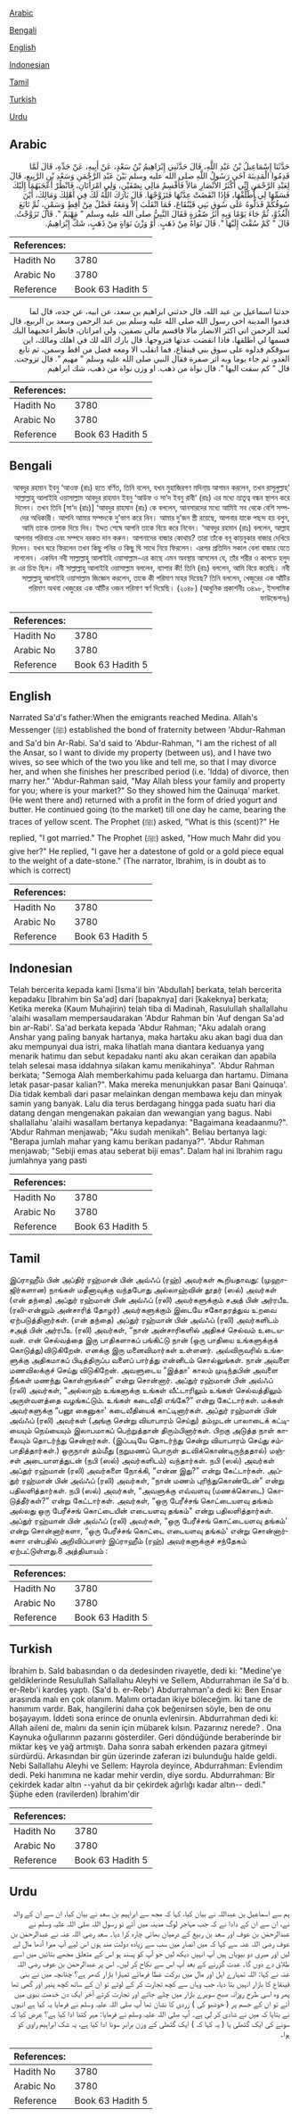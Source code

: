 [Arabic](#arabic)

[Bengali](#bengali)

[English](#english)

[Indonesian](#indonesian)

[Tamil](#tamil)

[Turkish](#turkish)

[Urdu](#urdu)

## Arabic


<div dir="rtl" lang="ar" style={{fontSize:'larger',backgroundColor:'#f8f9fa',padding:20}}>
حَدَّثَنَا إِسْمَاعِيلُ بْنُ عَبْدِ اللَّهِ، قَالَ حَدَّثَنِي إِبْرَاهِيمُ بْنُ سَعْدٍ، عَنْ أَبِيهِ، عَنْ جَدِّهِ، قَالَ لَمَّا قَدِمُوا الْمَدِينَةَ آخَى رَسُولُ اللَّهِ صلى الله عليه وسلم بَيْنَ عَبْدِ الرَّحْمَنِ وَسَعْدِ بْنِ الرَّبِيعِ، قَالَ لِعَبْدِ الرَّحْمَنِ إِنِّي أَكْثَرُ الأَنْصَارِ مَالاً فَأَقْسِمُ مَالِي نِصْفَيْنِ، وَلِي امْرَأَتَانِ، فَانْظُرْ أَعْجَبَهُمَا إِلَيْكَ فَسَمِّهَا لِي أُطَلِّقْهَا، فَإِذَا انْقَضَتْ عِدَّتُهَا فَتَزَوَّجْهَا‏.‏ قَالَ بَارَكَ اللَّهُ لَكَ فِي أَهْلِكَ وَمَالِكَ، أَيْنَ سُوقُكُمْ فَدَلُّوهُ عَلَى سُوقِ بَنِي قَيْنُقَاعَ، فَمَا انْقَلَبَ إِلاَّ وَمَعَهُ فَضْلٌ مِنْ أَقِطٍ وَسَمْنٍ، ثُمَّ تَابَعَ الْغُدُوَّ، ثُمَّ جَاءَ يَوْمًا وَبِهِ أَثَرُ صُفْرَةٍ فَقَالَ النَّبِيُّ صلى الله عليه وسلم ‏"‏ مَهْيَمْ ‏"‏‏.‏ قَالَ تَزَوَّجْتُ‏.‏ قَالَ ‏"‏ كَمْ سُقْتَ إِلَيْهَا ‏"‏‏.‏ قَالَ نَوَاةً مِنْ ذَهَبٍ‏.‏ أَوْ وَزْنَ نَوَاةٍ مِنْ ذَهَبٍ، شَكَّ إِبْرَاهِيمُ‏.‏
</div>
<div style={{backgroundColor:'#f8f9fa',padding:20, marginBottom: 10}}><table> <thead> <tr> <th>References:</th> <th></th> </tr> </thead> <tbody><tr><td>Hadith No</td><td>3780</td></tr><tr><td>Arabic No</td><td>3780</td></tr><tr><td>Reference</td><td>Book 63 Hadith 5</td></tr></tbody></table></div>


<div dir="rtl" lang="ar" style={{fontSize:'larger',backgroundColor:'#f8f9fa',padding:20}}>
حدثنا اسماعيل بن عبد الله، قال حدثني ابراهيم بن سعد، عن ابيه، عن جده، قال لما قدموا المدينة اخى رسول الله صلى الله عليه وسلم بين عبد الرحمن وسعد بن الربيع، قال لعبد الرحمن اني اكثر الانصار مالا فاقسم مالي نصفين، ولي امراتان، فانظر اعجبهما اليك فسمها لي اطلقها، فاذا انقضت عدتها فتزوجها. قال بارك الله لك في اهلك ومالك، اين سوقكم فدلوه على سوق بني قينقاع، فما انقلب الا ومعه فضل من اقط وسمن، ثم تابع الغدو، ثم جاء يوما وبه اثر صفرة فقال النبي صلى الله عليه وسلم " مهيم ". قال تزوجت. قال " كم سقت اليها ". قال نواة من ذهب. او وزن نواة من ذهب، شك ابراهيم
</div>
<div style={{backgroundColor:'#f8f9fa',padding:20, marginBottom: 10}}><table> <thead> <tr> <th>References:</th> <th></th> </tr> </thead> <tbody><tr><td>Hadith No</td><td>3780</td></tr><tr><td>Arabic No</td><td>3780</td></tr><tr><td>Reference</td><td>Book 63 Hadith 5</td></tr></tbody></table></div>

## Bengali


<div dir="rtl" lang="bn" style={{fontSize:'larger',backgroundColor:'#f8f9fa',padding:20}}>
‘আবদুর রহমান ইবনু ‘আওফ (রাঃ) হতে বর্ণিত, তিনি বলেন, যখন মুহাজিরগণ মদিনা্য় আগমন করলেন, তখন রাসূলুল্লাহ্ সাল্লাল্লাহু আলাইহি ওয়াসাল্লাম আবদুর রাহমান ইবনু ‘আউফ ও সা‘দ ইবনু রাবী‘ (রাঃ) এর মধ্যে ভ্রাতৃত্ব বন্ধন স্থাপন করে দিলেন। তখন তিনি [সা‘দ (রাঃ)] ‘আবদুর রাহমান (রাঃ) কে বললেন, আনসারদের মধ্যে আমিই সব থেকে বেশি সম্পদের অধিকারী। আপনি আমার সম্পদকে দু’ভাগ করে নিন। আমার দু’জন স্ত্রী রয়েছে, আপনার যাকে পছন্দ হয় বলুন, আমি তাকে তালাক দিয়ে দিব। ইদ্দত শেষে আপনি তাকে বিয়ে করে নিবেন। ‘আবদুর রহমান (রাঃ) বললেন, আল্লাহ আপনার পরিবারে এবং সম্পদে বরকত দান করুন। আপনাদের বাজার কোথায়? তারা তাঁকে বনূ কায়নুকার বাজার দেখিয়ে দিলেন। যখন ঘরে ফিরলেন তখন কিছু পনির ও কিছু ঘি সাথে নিয়ে ফিরলেন। এরপর প্রতিদিন সকাল বেলা বাজার যেতে লাগলেন। একদিন নবী সাল্লাল্লাহু আলাইহি ওয়াসাল্লাম-এর কাছে এমন অবস্থায় আসলেন যে, তাঁর শরীর ও কাপড়ে হলুদ রং এর চিহ্ন ছিল। নবী সাল্লাল্লাহু আলাইহি ওয়াসাল্লাম বললেন, ব্যাপার কী! তিনি (রাঃ) বললেন, আমি বিয়ে করেছি। নবী সাল্লাল্লাহু আলাইহি ওয়াসাল্লাম জিজ্ঞেস করলেন, তাকে কী পরিমাণ মাহর দিয়েছ? তিনি বললেন, খেজুরের এক আঁটির পরিমাণ অথবা খেজুরের এক আঁটির ওজন পরিমাণ স্বর্ণ দিয়েছি। (২০৪৮) (আধুনিক প্রকাশনীঃ ৩৪৯৮, ইসলামিক ফাউন্ডেশনঃ)
</div>
<div style={{backgroundColor:'#f8f9fa',padding:20, marginBottom: 10}}><table> <thead> <tr> <th>References:</th> <th></th> </tr> </thead> <tbody><tr><td>Hadith No</td><td>3780</td></tr><tr><td>Arabic No</td><td>3780</td></tr><tr><td>Reference</td><td>Book 63 Hadith 5</td></tr></tbody></table></div>

## English


<div dir="ltr" lang="en" style={{fontSize:'larger',backgroundColor:'#f8f9fa',padding:20}}>
Narrated Sa'd's father:When the emigrants reached Medina. Allah's Messenger (ﷺ) established the bond of fraternity between 'Abdur-Rahman and Sa'd bin Ar-Rabi. Sa'd said to 'Abdur-Rahman, "I am the richest of all the Ansar, so I want to divide my property (between us), and I have two wives, so see which of the two you like and tell me, so that I may divorce her, and when she finishes her prescribed period (i.e. 'Idda) of divorce, then marry her." 'Abdur-Rahman said, "May Allah bless your family and property for you; where is your market?" So they showed him the Qainuqa' market. (He went there and) returned with a profit in the form of dried yogurt and butter. He continued going (to the market) till one day he came, bearing the traces of yellow scent. The Prophet (ﷺ) asked, "What is this (scent)?" He replied, "I got married." The Prophet (ﷺ) asked, "How much Mahr did you give her?" He replied, "I gave her a datestone of gold or a gold piece equal to the weight of a date-stone." (The narrator, Ibrahim, is in doubt as to which is correct)
</div>
<div style={{backgroundColor:'#f8f9fa',padding:20, marginBottom: 10}}><table> <thead> <tr> <th>References:</th> <th></th> </tr> </thead> <tbody><tr><td>Hadith No</td><td>3780</td></tr><tr><td>Arabic No</td><td>3780</td></tr><tr><td>Reference</td><td>Book 63 Hadith 5</td></tr></tbody></table></div>

## Indonesian


<div dir="ltr" lang="id" style={{fontSize:'larger',backgroundColor:'#f8f9fa',padding:20}}>
Telah bercerita kepada kami [Isma'il bin 'Abdullah] berkata, telah bercerita kepadaku [Ibrahim bin Sa'ad] dari [bapaknya] dari [kakeknya] berkata; Ketika mereka (Kaum Muhajirin) telah tiba di Madinah, Rasulullah shallallahu 'alaihi wasallam mempersaudarakan 'Abdur Rahman bin 'Auf dengan Sa'ad bin ar-Rabi'. Sa'ad berkata kepada 'Abdur Rahman; "Aku adalah orang Anshar yang paling banyak hartanya, maka hartaku aku akan bagi dua dan aku mempunyai dua istri, maka lihatlah mana diantara keduanya yang menarik hatimu dan sebut kepadaku nanti aku akan ceraikan dan apabila telah selesai masa iddahnya silakan kamu menikahinya". 'Abdur Rahman berkata; "Semoga Alah memberkahimu pada keluarga dan hartamu. Dimana letak pasar-pasar kalian?". Maka mereka menunjukkan pasar Bani Qainuqa'. Dia tidak kembali dari pasar melainkan dengan membawa keju dan minyak samin yang banyak. Lalu dia terus berdagang hingga pada suatu hari dia datang dengan mengenakan pakaian dan wewangian yang bagus. Nabi shallallahu 'alaihi wasallam bertanya kepadanya: "Bagaimana keadaanmu?". 'Abdur Rahman menjawab; "Aku sudah menikah". Beliau bertanya lagi: "Berapa jumlah mahar yang kamu berikan padanya?". 'Abdur Rahman menjawab; "Sebiji emas atau seberat biji emas". Dalam hal ini Ibrahim ragu jumlahnya yang pasti
</div>
<div style={{backgroundColor:'#f8f9fa',padding:20, marginBottom: 10}}><table> <thead> <tr> <th>References:</th> <th></th> </tr> </thead> <tbody><tr><td>Hadith No</td><td>3780</td></tr><tr><td>Arabic No</td><td>3780</td></tr><tr><td>Reference</td><td>Book 63 Hadith 5</td></tr></tbody></table></div>

## Tamil


<div dir="ltr" lang="ta" style={{fontSize:'larger',backgroundColor:'#f8f9fa',padding:20}}>
இப்ராஹீம் பின் அப்திர் ரஹ்மான் பின் அவ்ஃப் (ரஹ்) அவர்கள் கூறியதாவது: (முஹாஜிர்களான) நாங்கள் மதீனாவுக்கு வந்தபோது அல்லாஹ்வின் தூதர் (ஸல்) அவர்கள் (என் தந்தை) அப்துர் ரஹ்மான் பின் அவ்ஃப் (ரலி) அவர்களுக்கும் சஅத் பின் அர்ரபீஉ (ரலி-என்னும் அன்சாரித் தோழர்) அவர்களுக்கும் இடையே சகோதரத்துவ உறவை ஏற்படுத்தினார்கள். (என் தந்தை) அப்துர் ரஹ்மான் பின் அவ்ஃப் (ரலி) அவர்களிடம் சஅத் பின் அர்ரபீஉ (ரலி) அவர்கள், “நான் அன்சாரிகளில் அதிகச் செல்வம் உடையவன். என் செல்வத்தை இரு பாதிகளாகப் பங்கிட்டு நான் (ஒரு பாதியை உங்களுக்குக் கொடுத்து)விடுகிறேன். எனக்கு இரு மனைவிமார்கள் உள்ளனர். அவ்விருவரில் உங்களுக்கு அதிகமாகப் பிடித்திருப்ப வளைப் பார்த்து என்னிடம் சொல்லுங்கள். நான் அவளை மணவிலக்குச் செய்து விடுகிறேன். அவளுடைய “இத்தா' காலம் முடிந்தபின் அவளை நீங்கள் மணந்து கொள்ளுங்கள்” என்று சொன்னார். அப்துர் ரஹ்மான் பின் அவ்ஃப் (ரலி) அவர்கள், “அல்லாஹ் உங்களுக்கு உங்கள் வீட்டாரிலும் உங்கள் செல்வத்திலும் அருள்வளத்தை வழங்கட்டும். உங்கள் கடைவீதி எங்கே?” என்று கேட்டார்கள். மக்கள் அவர்களுக்கு “பனூ கைனுகா' கடைவீதியைக் காட்டினார்கள். அப்துர் ரஹ்மான் பின் அவ்ஃப் (ரலி) அவர்கள் (அங்கு சென்று வியாபாரம் செய்து) தம்முடன் பாலாடைக் கட்டியையும் நெய்யையும் இலாபமாகப் பெற்றுத்தான் திரும்பினார்கள். பிறகு அடுத்த நாள் காலையும் தொடர்ந்து சென்றார்கள். (இப்படியே தொடர்ந்து சென்று வியாபாரம் செய்து சம்பாதித்தார்கள்.) ஒருநாள் தம்மீது (நறுமணப் பொருள் தடவிக்கொண்டிருந்ததால்) மஞ்சள் அடையாளத்துடன் (நபி (ஸல்) அவர்களிடம்) வந்தார்கள். நபி (ஸல்) அவர்கள் அப்துர் ரஹ்மான் (ரலி) அவர்களை நோக்கி, “என்ன இது?” என்று கேட்டார்கள். அப்துர் ரஹ்மான் பின் அவ்ஃப் (ரலி) அவர்கள், “நான் மணம் புரிந்துகொண்டேன்” என்று பதிலளித்தார்கள். நபி (ஸல்) அவர்கள், “அவளுக்கு எவ்வளவு (மணக்கொடை) கொடுத்தீர்கள்?” என்று கேட்டார்கள். அவர்கள், “ஒரு பேரீச்சங் கொட்டையளவு தங்கம் அல்லது ஒரு பேரீச்சங் கொட்டையின் எடையளவு தங்கம்” என்று பதிலளித்தார்கள். அப்துர் ரஹ்மான் பின் அவ்ஃப் (ரலி) அவர்கள், “ஒரு பேரீச்சங் கொட்டையளவு தங்கம்' என்று சொன்னார்களா, “ஒரு பேரீச்சங் கொட்டை எடையளவு தங்கம்' என்று சொன்னார்களா என்பதில் அறிவிப்பாளர் இப்ராஹீம் (ரஹ்) அவர்களுக்குச் சந்தேகம் ஏற்பட்டுள்ளது.8 அத்தியாயம் :
</div>
<div style={{backgroundColor:'#f8f9fa',padding:20, marginBottom: 10}}><table> <thead> <tr> <th>References:</th> <th></th> </tr> </thead> <tbody><tr><td>Hadith No</td><td>3780</td></tr><tr><td>Arabic No</td><td>3780</td></tr><tr><td>Reference</td><td>Book 63 Hadith 5</td></tr></tbody></table></div>

## Turkish


<div dir="ltr" lang="tr" style={{fontSize:'larger',backgroundColor:'#f8f9fa',padding:20}}>
İbrahim b. SaId babasından o da dedesinden rivayetle, dedi ki: "Medine'ye geldiklerinde Resulullah Sallallahu Aleyhi ve Sellem, Abdurrahman ile Sa'd b. er-Rebı'i kardeş yaptı. (Sa'd b. er-Rebı') Abdurrahman'a dedi ki: Ben Ensar arasında malı en çok olanım. Malımı ortadan ikiye böleceğim. İki tane de hanımım vardır. Bak, hangilerini daha çok beğenirsen söyle, ben de onu boşayayım. İddeti sona erince de onunla evlenirsin. Abdurrahman dedi ki: Allah aileni de, malını da senin için mübarek kılsın. Pazarınız nerede? . Ona Kaynuka oğullarının pazarını gösterdiler. Geri döndüğünde beraberinde bir miktar keş ve yağ artmıştı. Daha sonra sabah erkenden pazara gitmeyi sürdürdü. Arkasından bir gün üzerinde zaferan izi bulunduğu halde geldi. Nebi Sallallahu Aleyhi ve Sellem: Hayrola deyince, Abdurrahman: Evlendim dedi. Peki hanımına ne kadar mehir verdin, diye sordu. Abdurrahman: Bir çekirdek kadar altın --yahut da bir çekirdek ağırlığı kadar altın-- dedi." Şüphe eden (ravilerden) İbrahim'dir
</div>
<div style={{backgroundColor:'#f8f9fa',padding:20, marginBottom: 10}}><table> <thead> <tr> <th>References:</th> <th></th> </tr> </thead> <tbody><tr><td>Hadith No</td><td>3780</td></tr><tr><td>Arabic No</td><td>3780</td></tr><tr><td>Reference</td><td>Book 63 Hadith 5</td></tr></tbody></table></div>

## Urdu


<div dir="rtl" lang="ur" style={{fontSize:'larger',backgroundColor:'#f8f9fa',padding:20}}>
ہم سے اسماعیل بن عبداللہ نے بیان کیا، کہا کہ مجھ سے ابراہیم بن سعد نے بیان کیا، ان سے ان کے والد نے، ان سے ان کے دادا نے کہ جب مہاجر لوگ مدینہ میں آئے تو رسول اللہ صلی اللہ علیہ وسلم نے عبدالرحمٰن بن عوف اور سعد بن ربیع کے درمیان بھائی چارہ کرا دیا۔ سعد رضی اللہ عنہ نے عبدالرحمٰن بن عوف رضی اللہ عنہ سے کہا کہ میں انصار میں سب سے زیادہ دولت مند ہوں اس لیے آپ میرا آدھا مال لے لیں اور میری دو بیویاں ہیں آپ انہیں دیکھ لیں جو آپ کو پسند ہو اس کے متعلق مجھے بتائیں میں اسے طلاق دے دوں گا۔ عدت گزرنے کے بعد آپ اس سے نکاح کر لیں۔ اس پر عبدالرحمٰن بن عوف رضی اللہ عنہ نے کہا: اللہ تمہارے اہل اور مال میں برکت عطا فرمائے تمہارا بازار کدھر ہے؟ چنانچہ میں نے بنی قینقاع کا بازار انہیں بتا دیا، جب وہاں سے کچھ تجارت کر کے لوٹے تو ان کے ساتھ کچھ پنیر اور گھی تھا پھر وہ اسی طرح روزانہ صبح سویرے بازار میں چلے جاتے اور تجارت کرتے آخر ایک دن خدمت نبوی میں آئے تو ان کے جسم پر ( خوشبو کی ) زردی کا نشان تھا آپ صلی اللہ علیہ وسلم نے فرمایا یہ کیا ہے انہوں نے بتایا کہ میں نے شادی کر لی ہے۔ آپ صلی اللہ علیہ وسلم نے فرمایا: مہر کتنا ادا کیا ہے؟ عرض کیا کہ سونے کی ایک گٹھلی یا ( یہ کہا کہ ) ایک گٹھلی کے وزن برابر سونا ادا کیا ہے، یہ شک ابراہیم راوی کو ہوا۔
</div>
<div style={{backgroundColor:'#f8f9fa',padding:20, marginBottom: 10}}><table> <thead> <tr> <th>References:</th> <th></th> </tr> </thead> <tbody><tr><td>Hadith No</td><td>3780</td></tr><tr><td>Arabic No</td><td>3780</td></tr><tr><td>Reference</td><td>Book 63 Hadith 5</td></tr></tbody></table></div>